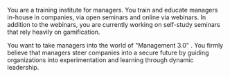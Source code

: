 You are a training institute for managers. You train and educate managers in-house in companies, via open seminars and online via webinars. In addition to the webinars, you are currently working on self-study seminars that rely heavily on gamification.

You want to take managers into the world of &quot;Management 3.0&quot; . You firmly believe that managers steer companies into a secure future by guiding organizations into experimentation and learning through dynamic leadership.
